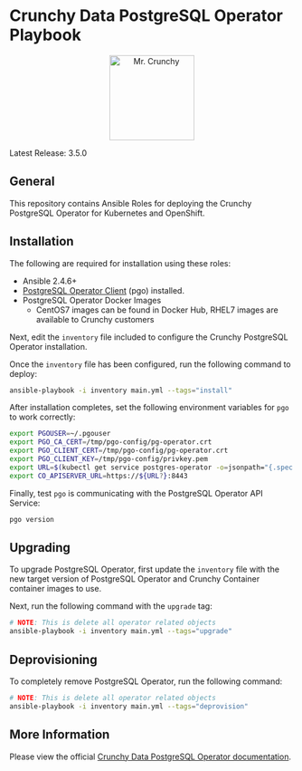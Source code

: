# Crunchy Data PostgreSQL Operator Playbook

<p align="center">
  <img src="crunchy_logo.png?raw=false" alt="Mr. Crunchy" width="150"/>
</p>

Latest Release: 3.5.0

## General

This repository contains Ansible Roles for deploying the Crunchy PostgreSQL Operator 
for Kubernetes and OpenShift.

## Installation

The following are required for installation using these roles:

* Ansible 2.4.6+
* [PostgreSQL Operator Client](https://github.com/CrunchyData/postgres-operator/releases) (pgo) installed.
* PostgreSQL Operator Docker Images
  * CentOS7 images can be found in Docker Hub, RHEL7 images are available to Crunchy customers

Next, edit the `inventory` file included to configure the Crunchy PostgreSQL Operator installation.

Once the `inventory` file has been configured, run the following command to deploy:

```bash
ansible-playbook -i inventory main.yml --tags="install"
```

After installation completes, set the following environment variables for `pgo` to work correctly:

```bash
export PGOUSER=~/.pgouser
export PGO_CA_CERT=/tmp/pgo-config/pg-operator.crt
export PGO_CLIENT_CERT=/tmp/pgo-config/pg-operator.crt
export PGO_CLIENT_KEY=/tmp/pgo-config/privkey.pem
export URL=$(kubectl get service postgres-operator -o=jsonpath="{.spec.clusterIP}")
export CO_APISERVER_URL=https://${URL?}:8443
```

Finally, test `pgo` is communicating with the PostgreSQL Operator API Service:

```bash
pgo version
```

## Upgrading

To upgrade PostgreSQL Operator, first update the `inventory` file with the new target 
version of PostgreSQL Operator and Crunchy Container container images to use.

Next, run the following command with the `upgrade` tag:

```bash
# NOTE: This is delete all operator related objects
ansible-playbook -i inventory main.yml --tags="upgrade"
```

## Deprovisioning

To completely remove PostgreSQL Operator, run the following command:

```bash
# NOTE: This is delete all operator related objects
ansible-playbook -i inventory main.yml --tags="deprovision"
```

## More Information

Please view the official [Crunchy Data PostgreSQL Operator documentation](https://crunchydata.github.io/postgres-operator).
